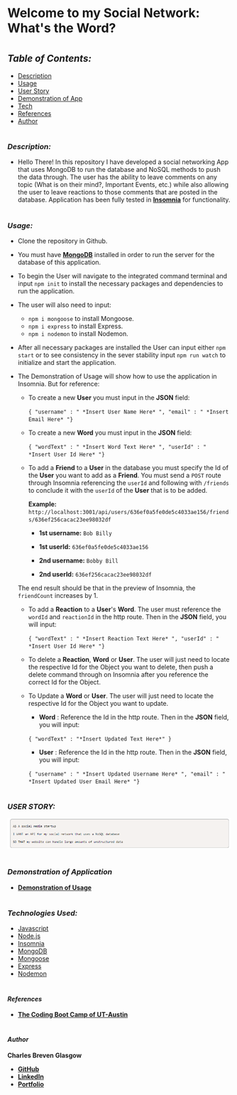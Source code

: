 # **Welcome to my Social Network: What's the Word?**

#

## *Table of Contents:*

* [Description](#description)
* [Usage](#usage)
* [User Story](#user-story)
* [Demonstration of App](#demonstration-of-application)
* [Tech](#technologies-used)
* [References](#references)
* [Author](#author)

#

### *Description:*

- Hello There! In this repository I have developed a social networking App that uses MongoDB to run the database and NoSQL methods to push the data through. The user has the ability to leave comments on any topic (What is on their mind?, Important Events, etc.) while also allowing the user to leave reactions to those comments that are posted in the database. Application has been fully tested in **[Insomnia](https://insomnia.rest/products/insomnia)** for functionality.

#

### *Usage:*

* Clone the repository in Github.

* You must have **[MongoDB](https://www.mongodb.com/)** installed in order to run the server for the database of this application.

* To begin the User will navigate to the integrated command terminal and input `npm init` to install the necessary packages and dependencies to run the application.

* The user will also need to input:
    * `npm i mongoose` to install Mongoose.
    * `npm i express` to install Express.
    * `npm i nodemon` to install Nodemon.

* After all necessary packages are installed the User can input either `npm start` or to see consistency in the sever stability input `npm run watch` to initialize and start the application.

* The Demonstration of Usage will show how to use the application in Insomnia. But for reference:

    * To create a new **User** you must input in the **JSON** field:

        `{ "username" : " *Insert User Name Here* ", "email" : " *Insert Email Here* "}`
    
    * To create a new **Word** you must input in the **JSON** field:

        `{ "wordText" : " *Insert Word Text Here* ", "userId" : " *Insert User Id Here* "}`

    *  To add a **Friend** to a **User** in the database you must specify the Id of the **User** you want to add as a **Friend**. You must send a `POST` route through Insomnia referencing the `userId` and following with `/friends` to conclude it with the `userId` of the **User** that is to be added.

        **Example:** `http://localhost:3001/api/users/636ef0a5fe0de5c4033ae156/friends/636ef256cacac23ee98032df`

        - **1st username:** `Bob Billy`
        - **1st userId:** `636ef0a5fe0de5c4033ae156`

        - **2nd username:** `Bobby Bill`
        - **2nd userId:** `636ef256cacac23ee98032df`

    The end result should be that in the preview of Insomnia, the `friendCount` increases by 1.
    
    * To add a **Reaction** to a **User**'s **Word**. The user must reference the `wordId` and `reactionId` in the http route. Then in the **JSON** field, you will input:

        `{ "wordText" : " *Insert Reaction Text Here* ", "userId" : " *Insert User Id Here* "}`

    * To delete a **Reaction**, **Word** or **User**. The user will just need to locate the respective Id for the Object you want to delete, then push a delete command through on Insomnia after you reference the correct Id for the Object.

    * To Update a **Word** or **User**. The user will just need to locate the respective Id for the Object you want to update.

        - **Word** : Reference the Id in the http route. Then in the **JSON** field, you will input:

        `{ "wordText" : "*Insert Updated Text Here*" }`

        - **User** : Reference the Id in the http route. Then in the **JSON** field, you will input:

        `{ "username" : " *Insert Updated Username Here* ", "email" : " *Insert Updated User Email Here* "}`

#

### *USER STORY:*

![User Story](./img/user.story.m18.png)

#

### *Demonstration of Application*

- **[Demonstration of Usage]()**

#

### *Technologies Used:*


* [Javascript](https://www.javascript.com/)
* [Node.js](https://nodejs.org/en/)
* [Insomnia](https://insomnia.rest/products/insomnia)
* [MongoDB](https://www.mongodb.com/)
* [Mongoose](https://mongoosejs.com/docs/)
* [Express](https://expressjs.com/)
* [Nodemon](https://nodemon.io/)

#

#### *References*

- **[The Coding Boot Camp of UT-Austin](https://techbootcamps.utexas.edu/coding/)**

#

#### *Author*

**Charles Breven Glasgow**

- **[GitHub](https://github.com/Brevenn)**
- **[LinkedIn](https://www.linkedin.com/in/charles-glasgow-7b07a41a3/)**
- **[Portfolio](https://brevenn.github.io/Portfolio-Full-Stack/)**

#